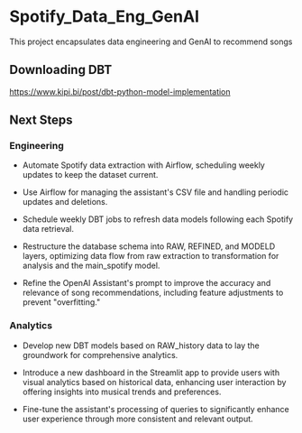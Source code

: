 # Spotify_Data_Eng_GenAI
This project encapsulates data engineering and GenAI to recommend songs

## Downloading DBT

https://www.kipi.bi/post/dbt-python-model-implementation


## Next Steps

### Engineering
* Automate Spotify data extraction with Airflow, scheduling weekly updates to keep the dataset current.

* Use Airflow for managing the assistant's CSV file and handling periodic updates and deletions.

* Schedule weekly DBT jobs to refresh data models following each Spotify data retrieval.

* Restructure the database schema into RAW, REFINED, and MODELD layers, optimizing data flow from raw extraction to transformation for analysis and the main_spotify model.

* Refine the OpenAI Assistant's prompt to improve the accuracy and relevance of song recommendations, including feature adjustments to prevent "overfitting."


### Analytics
* Develop new DBT models based on RAW_history data to lay the groundwork for comprehensive analytics.

* Introduce a new dashboard in the Streamlit app to provide users with visual analytics based on historical data, enhancing user interaction by offering insights into musical trends and preferences.

* Fine-tune the assistant's processing of queries to significantly enhance user experience through more consistent and relevant output.
